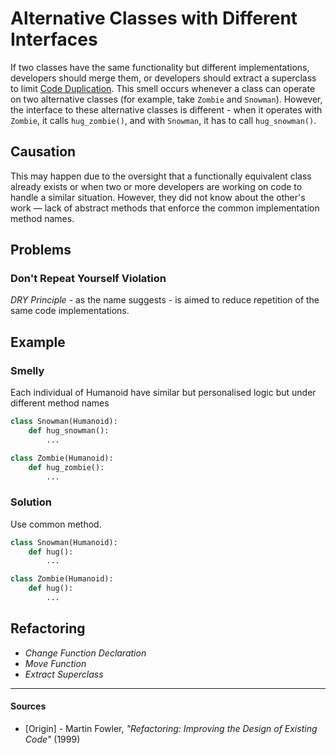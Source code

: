 # Alternative Classes with Different Interfaces

If two classes have the same functionality but different implementations, developers should merge them, or developers should extract a superclass to limit [Code Duplication](Duplicated%20Code). This smell occurs whenever a class can operate on two alternative classes (for example, take `Zombie` and `Snowman`). However, the interface to these alternative classes is different - when it operates with `Zombie`, it calls `hug_zombie()`, and with `Snowman`, it has to call `hug_snowman()`.

## Causation

This may happen due to the oversight that a functionally equivalent class already exists or when two or more developers are working on code to handle a similar situation. However, they did not know about the other's work — lack of abstract methods that enforce the common implementation method names.

## Problems

### **Don't Repeat Yourself Violation**

_DRY Principle_ - as the name suggests - is aimed to reduce repetition of the same code implementations.

## Example



### Smelly

Each individual of Humanoid have similar but personalised logic but under different method names

```py
class Snowman(Humanoid):
    def hug_snowman():
        ...

class Zombie(Humanoid):
    def hug_zombie():
        ...
```

### Solution

Use common method.

```py
class Snowman(Humanoid):
    def hug():
        ...

class Zombie(Humanoid):
    def hug():
        ...
```



## Refactoring

- _Change Function Declaration_
- _Move Function_
- _Extract Superclass_

---

#### Sources

- [Origin] - Martin Fowler, _"Refactoring: Improving the Design of Existing Code"_ (1999)
